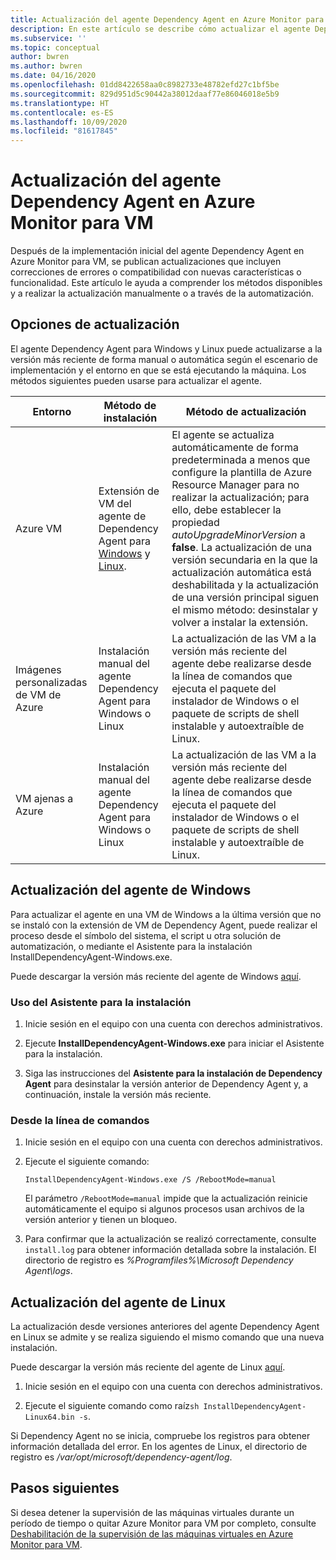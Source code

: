 ```yaml
---
title: Actualización del agente Dependency Agent en Azure Monitor para VM
description: En este artículo se describe cómo actualizar el agente Dependency Agent de Azure Monitor para VM mediante la línea de comandos, el Asistente para la instalación y otros métodos.
ms.subservice: ''
ms.topic: conceptual
author: bwren
ms.author: bwren
ms.date: 04/16/2020
ms.openlocfilehash: 01dd8422658aa0c8982733e48782efd27c1bf5be
ms.sourcegitcommit: 829d951d5c90442a38012daaf77e86046018e5b9
ms.translationtype: HT
ms.contentlocale: es-ES
ms.lasthandoff: 10/09/2020
ms.locfileid: "81617845"
---
```

# <a name="how-to-upgrade-the-azure-monitor-for-vms-dependency-agent"></a>Actualización del agente Dependency Agent en Azure Monitor para VM

Después de la implementación inicial del agente Dependency Agent en Azure Monitor para VM, se publican actualizaciones que incluyen correcciones de errores o compatibilidad con nuevas características o funcionalidad.  Este artículo le ayuda a comprender los métodos disponibles y a realizar la actualización manualmente o a través de la automatización.

## <a name="upgrade-options"></a>Opciones de actualización 

El agente Dependency Agent para Windows y Linux puede actualizarse a la versión más reciente de forma manual o automática según el escenario de implementación y el entorno en que se está ejecutando la máquina. Los métodos siguientes pueden usarse para actualizar el agente.

|Entorno |Método de instalación |Método de actualización |
|------------|--------------------|---------------|
|Azure VM | Extensión de VM del agente de Dependency Agent para [Windows](../../virtual-machines/extensions/agent-dependency-windows.md) y [Linux](../../virtual-machines/extensions/agent-dependency-linux.md). | El agente se actualiza automáticamente de forma predeterminada a menos que configure la plantilla de Azure Resource Manager para no realizar la actualización; para ello, debe establecer la propiedad *autoUpgradeMinorVersion* a **false**. La actualización de una versión secundaria en la que la actualización automática está deshabilitada y la actualización de una versión principal siguen el mismo método: desinstalar y volver a instalar la extensión. |
| Imágenes personalizadas de VM de Azure | Instalación manual del agente Dependency Agent para Windows o Linux | La actualización de las VM a la versión más reciente del agente debe realizarse desde la línea de comandos que ejecuta el paquete del instalador de Windows o el paquete de scripts de shell instalable y autoextraíble de Linux.|
| VM ajenas a Azure | Instalación manual del agente Dependency Agent para Windows o Linux | La actualización de las VM a la versión más reciente del agente debe realizarse desde la línea de comandos que ejecuta el paquete del instalador de Windows o el paquete de scripts de shell instalable y autoextraíble de Linux. |

## <a name="upgrade-windows-agent"></a>Actualización del agente de Windows 

Para actualizar el agente en una VM de Windows a la última versión que no se instaló con la extensión de VM de Dependency Agent, puede realizar el proceso desde el símbolo del sistema, el script u otra solución de automatización, o mediante el Asistente para la instalación InstallDependencyAgent-Windows.exe.  

Puede descargar la versión más reciente del agente de Windows [aquí](https://aka.ms/dependencyagentwindows).

### <a name="using-the-setup-wizard"></a>Uso del Asistente para la instalación

1. Inicie sesión en el equipo con una cuenta con derechos administrativos.

2. Ejecute **InstallDependencyAgent-Windows.exe** para iniciar el Asistente para la instalación.
   
3. Siga las instrucciones del **Asistente para la instalación de Dependency Agent** para desinstalar la versión anterior de Dependency Agent y, a continuación, instale la versión más reciente.


### <a name="from-the-command-line"></a>Desde la línea de comandos

1. Inicie sesión en el equipo con una cuenta con derechos administrativos.

2. Ejecute el siguiente comando:

    ```dos
    InstallDependencyAgent-Windows.exe /S /RebootMode=manual
    ```

    El parámetro `/RebootMode=manual` impide que la actualización reinicie automáticamente el equipo si algunos procesos usan archivos de la versión anterior y tienen un bloqueo. 

3. Para confirmar que la actualización se realizó correctamente, consulte `install.log` para obtener información detallada sobre la instalación. El directorio de registro es *%Programfiles%\Microsoft Dependency Agent\logs*.

## <a name="upgrade-linux-agent"></a>Actualización del agente de Linux 

La actualización desde versiones anteriores del agente Dependency Agent en Linux se admite y se realiza siguiendo el mismo comando que una nueva instalación.

Puede descargar la versión más reciente del agente de Linux [aquí](https://aka.ms/dependencyagentlinux).

1. Inicie sesión en el equipo con una cuenta con derechos administrativos.

2. Ejecute el siguiente comando como raíz`sh InstallDependencyAgent-Linux64.bin -s`. 

Si Dependency Agent no se inicia, compruebe los registros para obtener información detallada del error. En los agentes de Linux, el directorio de registro es */var/opt/microsoft/dependency-agent/log*. 

## <a name="next-steps"></a>Pasos siguientes

Si desea detener la supervisión de las máquinas virtuales durante un período de tiempo o quitar Azure Monitor para VM por completo, consulte [Deshabilitación de la supervisión de las máquinas virtuales en Azure Monitor para VM](vminsights-optout.md).
